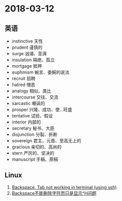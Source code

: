 # 2018-03-12

## 英语
* instinctive 天性
* prudent 谨慎的
* surge 汹涌、澎湃
* insulation 隔绝、孤立
* mortgage 抵押
* euphmism 蜿言、委婉的说法
* recruit 招聘
* hatred 憎恶
* analogy 相似、类比
* intercourse 交往、交流
* sarcastic 嘲讽的
* prosper 兴隆、成功、使...旺盛
* tentative 试验，假设
* interior 内部的
* secretary 秘书、大臣
* disjunction 分裂、折断
* sovereign 君主、元首、至高无上的
* gracious 亲切的、高尚的
* stern 严厉的、坚决的
* manuscript 手稿、原稿

## Linux
1. [Backspace, Tab not working in terminal (using ssh)](https://unix.stackexchange.com/questions/43103/backspace-tab-not-working-in-terminal-using-ssh)
2. [Backspace不能删除字符而只是显示^H问题](https://www.cnblogs.com/wildmonk3y/p/4798610.html)
